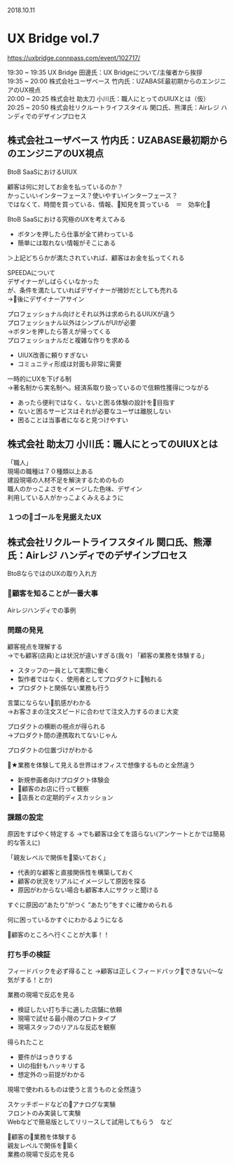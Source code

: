 2018.10.11
# UX Bridge vol.7
https://uxbridge.connpass.com/event/102717/  

19:30 ~ 19:35	UX Bridge 田邊氏：UX Bridgeについて/主催者から挨拶  
19:35 ~ 20:00	株式会社ユーザベース 竹内氏：UZABASE最初期からのエンジニアのUX視点  
20:00 ~ 20:25	株式会社 助太刀 小川氏：職人にとってのUIUXとは（仮）  
20:25 ~ 20:50	株式会社リクルートライフスタイル 関口氏、熊澤氏：Airレジ ハンディでのデザインプロセス 

## 株式会社ユーザベース 竹内氏：UZABASE最初期からのエンジニアのUX視点  
BtoB SaaSにおけるUIUX  

顧客は何に対してお金を払っているのか？  
かっこいいインターフェース？使いやすいインターフェース？  
ではなくて、時間を買っている、情報、知見を買っている　＝　効率化  

BtoB SaaSにおける究極のUXを考えてみる  
* ボタンを押したら仕事が全て終わっている  
* 簡単には取れない情報がそこにある  

＞上記どちらかが満たされていれば、顧客はお金を払ってくれる

SPEEDAについて  
デザイナーがしばらくいなかった  
が、条件を満たしていればデザイナーが微妙だとしても売れる  
→後にデザイナーアサイン

プロフェッショナル向けとそれ以外は求められるUIUXが違う  
プロフェッショナル以外はシンプルがUIが必要  
→ボタンを押したら答えが帰ってくる  
プロフェッショナルだと複雑な作りを求める  

* UIUX改善に頼りすぎない
* コミュニティ形成は対面も非常に需要

一時的にUXを下げる制  
→著名制から実名制へ。経済系取り扱っているので信頼性獲得につながる

* あったら便利ではなく、ないと困る体験の設計を目指す
* ないと困るサービスはそれが必要なユーザは離脱しない
* 困ることは当事者になると見つけやすい

## 株式会社 助太刀 小川氏：職人にとってのUIUXとは
「職人」  
現場の職種は７０種類以上ある  
建設現場の人材不足を解決するためのもの  
職人のかっこよさをイメージした色味、デザイン  
利用している人がかっこよくみえるように  

### １つのゴールを見据えたUX

## 株式会社リクルートライフスタイル 関口氏、熊澤氏：Airレジ ハンディでのデザインプロセス
BtoBならではのUXの取り入れ方  
### 顧客を知ることが一番大事
Airレジハンディでの事例  

### 問題の発見
顧客視点を理解する  
→でも顧客(店員)とは状況が違いすぎる(我々)
「顧客の業務を体験する」  
* スタッフの一員として実際に働く
* 製作者ではなく、使用者としてプロダクトに触れる
* プロダクトと関係ない業務も行う

言葉にならない肌感がわかる  
→お客さまの注文スピードに合わせて注文入力するのまじ大変

プロダクトの横断の視点が得られる  
→プロダクト間の連携取れてないじゃん

プロダクトの位置づけがわかる

★業務を体験して見える世界はオフィスで想像するものと全然違う

* 新規参画者向けプロダクト体験会
* 顧客のお店に行って観察
* 店長との定期的ディスカッション

### 課題の設定
原因をすばやく特定する
→でも顧客は全てを語らない(アンケートとかでは簡易的な答えに)  

「親友レベルで関係を築いておく」
* 代表的な顧客と直接関係性を構築しておく
* 顧客の状況をリアルにイメージして原因を探る
* 原因がわからない場合も顧客本人にサクッと聞ける

すぐに原因の”あたり”がつく
”あたり”をすぐに確かめられる

何に困っているかすぐにわかるようになる

顧客のところへ行くことが大事！！

### 打ち手の検証
フィードバックを必ず得ること
→顧客は正しくフィードバックできない(〜な気がする！とか)

業務の現場で反応を見る
* 検証したい打ち手に適した店舗に依頼
* 現場で試せる最小限のプロトタイプ
* 現場スタッフのリアルな反応を観察

得られたこと
* 要件がはっきりする
* UIの指針もハッキリする
* 想定外のっ前提がわかる


現場で使われるものは使うと言うものと全然違う  

スケッチボードなどのアナログな実験  
フロントのみ実装して実験  
Webなどで簡易版としてリリースして試用してもらう　など  

顧客の業務を体験する  
親友レベルで関係を築く  
業務の現場で反応を見る

